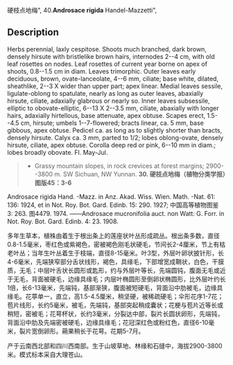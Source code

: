 硬枝点地梅",
40.**Androsace rigida** Handel-Mazzetti",

## Description
Herbs perennial, laxly cespitose. Shoots much branched, dark brown, densely hirsute with bristlelike brown hairs, internodes 2--4 cm, with old leaf rosettes on nodes. Leaf rosettes of current year borne on apex of shoots, 0.8--1.5 cm in diam. Leaves trimorphic. Outer leaves early deciduous, brown, ovate-lanceolate, 4--6 mm, ciliate; base white, dilated, sheathlike, 2--3 X wider than upper part; apex linear. Medial leaves sessile, ligulate-oblong to spatulate, nearly as long as outer leaves, abaxially hirsute, ciliate, adaxially glabrous or nearly so. Inner leaves subsessile, elliptic to obovate-elliptic, 6--13 X 2--3.5 mm, ciliate, abaxially with longer hairs, adaxially hirtellous, base attenuate, apex obtuse. Scapes erect, 1.5--4.5 cm, hirsute; umbels 1--7-flowered; bracts linear, ca. 5 mm, base gibbous, apex obtuse. Pedicel ca. as long as to slightly shorter than bracts, densely hirsute. Calyx ca. 3 mm, parted to 1/2; lobes oblong-ovate, densely hirsute, ciliate, apex obtuse. Corolla deep red or pink, 6--10 mm in diam.; lobes broadly obovate. Fl. May-Jul.

> * Grassy mountain slopes, in rock crevices at forest margins; 2900--3800 m. SW Sichuan, NW Yunnan.
**30. 硬枝点地梅（植物分类学报）图版45：3-6**

Androsace rigida Hand. -Mazz. in Anz. Akad. Wiss. Wien. Math. -Nat. 61: 136: 1924, et in Not. Roy. Bot. Gard. Edinb. 15: 290. 1927; 中国高等植物图鉴 3: 263. 图4479. 1974. ——Androsace mucronifolia auct. non Watt: G. Forr. in Not. Roy. Bot. Gard. Edinb. 4: 23. 1908.

多年生草本，植株由着生于根出条上的莲座状叶丛形成疏丛。根出条多数，直径0.8-1.5毫米，枣红色或紫褐色，密被褐色刚毛状硬毛，节间长2-4厘米，节上有枯老叶丛；当年生叶丛着生于枝端，直径8-15毫米。叶3型，外层叶卵状披针形，长4-6毫米，先端狭窄部分舌状线形，褐色，具缘毛，下部增宽成鞘状，白色，干膜质，无毛；中层叶舌状长圆形或匙形，约与外层叶等长，先端圆钝，腹面无毛或近于无毛，背面被硬毛，边缘具缘毛；内层叶椭圆形至倒卵状椭圆形，比外层叶约长1倍，长6-13毫米，先端钝，基部渐狭，腹面被短硬毛，背面沿中肋被毛，边缘具缘毛。花葶单一，直立，高1.5-4.5厘米，稍坚硬，被稀疏硬毛；伞形花序1-7花；苞片线形，长约5毫米，被毛，先端钝，基部突起稍成囊状；花梗与苞片近等长或稍短，密被毛；花萼杯状，长约3毫米，分裂达中部，裂片长圆状卵形，先端钝，背面沿中肋及先端密被硬毛，边缘具缘毛；花冠深红色或粉红色，直径6-10毫米，裂片宽倒卵形。蒴果稍长于花萼。花期5-7月。

产于云南西北部和四川西南部。生于山坡草地、林缘和石缝中，海拔2900-3800米。模式标本采自大理苍山。
